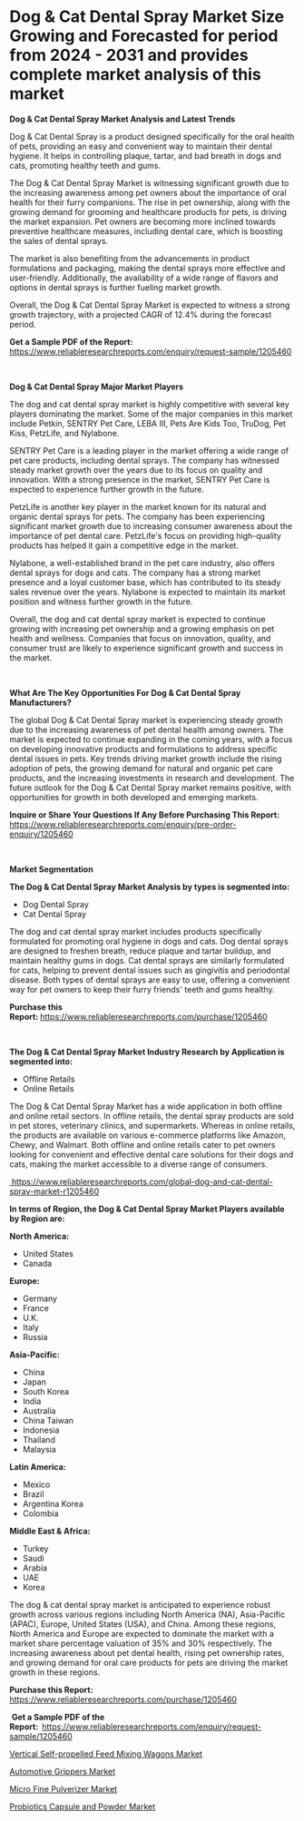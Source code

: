 <p><h1>Dog & Cat Dental Spray Market Size Growing and Forecasted for period from 2024 - 2031 and provides complete market analysis of this market</h1></p><p><strong>Dog & Cat Dental Spray Market Analysis and Latest Trends</strong></p>
<p><p>Dog & Cat Dental Spray is a product designed specifically for the oral health of pets, providing an easy and convenient way to maintain their dental hygiene. It helps in controlling plaque, tartar, and bad breath in dogs and cats, promoting healthy teeth and gums.</p><p>The Dog & Cat Dental Spray Market is witnessing significant growth due to the increasing awareness among pet owners about the importance of oral health for their furry companions. The rise in pet ownership, along with the growing demand for grooming and healthcare products for pets, is driving the market expansion. Pet owners are becoming more inclined towards preventive healthcare measures, including dental care, which is boosting the sales of dental sprays.</p><p>The market is also benefiting from the advancements in product formulations and packaging, making the dental sprays more effective and user-friendly. Additionally, the availability of a wide range of flavors and options in dental sprays is further fueling market growth.</p><p>Overall, the Dog & Cat Dental Spray Market is expected to witness a strong growth trajectory, with a projected CAGR of 12.4% during the forecast period.</p></p>
<p><strong>Get a Sample PDF of the Report:&nbsp;</strong> <a href="https://www.reliableresearchreports.com/enquiry/request-sample/1205460">https://www.reliableresearchreports.com/enquiry/request-sample/1205460</a></p>
<p>&nbsp;</p>
<p><strong>Dog & Cat Dental Spray Major Market Players</strong></p>
<p><p>The dog and cat dental spray market is highly competitive with several key players dominating the market. Some of the major companies in this market include Petkin, SENTRY Pet Care, LEBA III, Pets Are Kids Too, TruDog, Pet Kiss, PetzLife, and Nylabone.</p><p>SENTRY Pet Care is a leading player in the market offering a wide range of pet care products, including dental sprays. The company has witnessed steady market growth over the years due to its focus on quality and innovation. With a strong presence in the market, SENTRY Pet Care is expected to experience further growth in the future.</p><p>PetzLife is another key player in the market known for its natural and organic dental sprays for pets. The company has been experiencing significant market growth due to increasing consumer awareness about the importance of pet dental care. PetzLife's focus on providing high-quality products has helped it gain a competitive edge in the market.</p><p>Nylabone, a well-established brand in the pet care industry, also offers dental sprays for dogs and cats. The company has a strong market presence and a loyal customer base, which has contributed to its steady sales revenue over the years. Nylabone is expected to maintain its market position and witness further growth in the future.</p><p>Overall, the dog and cat dental spray market is expected to continue growing with increasing pet ownership and a growing emphasis on pet health and wellness. Companies that focus on innovation, quality, and consumer trust are likely to experience significant growth and success in the market.</p></p>
<p>&nbsp;</p>
<p><strong>What Are The Key Opportunities For Dog & Cat Dental Spray Manufacturers?</strong></p>
<p><p>The global Dog & Cat Dental Spray market is experiencing steady growth due to the increasing awareness of pet dental health among owners. The market is expected to continue expanding in the coming years, with a focus on developing innovative products and formulations to address specific dental issues in pets. Key trends driving market growth include the rising adoption of pets, the growing demand for natural and organic pet care products, and the increasing investments in research and development. The future outlook for the Dog & Cat Dental Spray market remains positive, with opportunities for growth in both developed and emerging markets.</p></p>
<p><strong>Inquire or Share Your Questions If Any Before Purchasing This Report:</strong> <a href="https://www.reliableresearchreports.com/enquiry/pre-order-enquiry/1205460">https://www.reliableresearchreports.com/enquiry/pre-order-enquiry/1205460</a></p>
<p>&nbsp;</p>
<p><strong>Market Segmentation</strong></p>
<p><strong>The Dog & Cat Dental Spray Market Analysis by types is segmented into:</strong></p>
<p><ul><li>Dog Dental Spray</li><li>Cat Dental Spray</li></ul></p>
<p><p>The dog and cat dental spray market includes products specifically formulated for promoting oral hygiene in dogs and cats. Dog dental sprays are designed to freshen breath, reduce plaque and tartar buildup, and maintain healthy gums in dogs. Cat dental sprays are similarly formulated for cats, helping to prevent dental issues such as gingivitis and periodontal disease. Both types of dental sprays are easy to use, offering a convenient way for pet owners to keep their furry friends' teeth and gums healthy.</p></p>
<p><strong>Purchase this Report:&nbsp;</strong><a href="https://www.reliableresearchreports.com/purchase/1205460">https://www.reliableresearchreports.com/purchase/1205460</a></p>
<p>&nbsp;</p>
<p><strong>The Dog & Cat Dental Spray Market Industry Research by Application is segmented into:</strong></p>
<p><ul><li>Offline Retails</li><li>Online Retails</li></ul></p>
<p><p>The Dog & Cat Dental Spray Market has a wide application in both offline and online retail sectors. In offline retails, the dental spray products are sold in pet stores, veterinary clinics, and supermarkets. Whereas in online retails, the products are available on various e-commerce platforms like Amazon, Chewy, and Walmart. Both offline and online retails cater to pet owners looking for convenient and effective dental care solutions for their dogs and cats, making the market accessible to a diverse range of consumers.</p></p>
<p><a href="https://www.reliableresearchreports.com/global-dog-and-cat-dental-spray-market-r1205460">&nbsp;https://www.reliableresearchreports.com/global-dog-and-cat-dental-spray-market-r1205460</a></p>
<p><strong>In terms of Region, the Dog & Cat Dental Spray Market Players available by Region are:</strong></p>
<p>
    <p> <strong> North America: </strong>
        <ul>
            <li>United States</li>
            <li>Canada</li>
        </ul>
        </p> 
    <p> <strong> Europe: </strong>
        <ul>
            <li>Germany</li>
            <li>France</li>
            <li>U.K.</li>
            <li>Italy</li>
            <li>Russia</li>
        </ul>
        </p> 
    <p> <strong> Asia-Pacific: </strong>
        <ul>
            <li>China</li>
            <li>Japan</li>
            <li>South Korea</li>
            <li>India</li>
            <li>Australia</li>
            <li>China Taiwan</li>
            <li>Indonesia</li>
            <li>Thailand</li>
            <li>Malaysia</li>
        </ul>
        </p> 
    <p> <strong> Latin America: </strong>
        <ul>
            <li>Mexico</li>
            <li>Brazil</li>
            <li>Argentina Korea</li>
            <li>Colombia</li>
        </ul>
        </p> 
    <p> <strong> Middle East & Africa: </strong>
        <ul>
            <li>Turkey</li>
            <li>Saudi</li>
            <li>Arabia</li>
            <li>UAE</li>
            <li>Korea</li>
        </ul>
    </p>
    </p>
<p><p>The dog & cat dental spray market is anticipated to experience robust growth across various regions including North America (NA), Asia-Pacific (APAC), Europe, United States (USA), and China. Among these regions, North America and Europe are expected to dominate the market with a market share percentage valuation of 35% and 30% respectively. The increasing awareness about pet dental health, rising pet ownership rates, and growing demand for oral care products for pets are driving the market growth in these regions.</p></p>
<p><strong>Purchase this Report: </strong><a href="https://www.reliableresearchreports.com/purchase/1205460">https://www.reliableresearchreports.com/purchase/1205460</a></p>
<p>&nbsp;<strong>Get a Sample PDF of the Report:&nbsp;&nbsp;</strong><a href="https://www.reliableresearchreports.com/enquiry/request-sample/1205460">https://www.reliableresearchreports.com/enquiry/request-sample/1205460</a></p>
<p><strong></strong></p>
<p><p><a href="https://github.com/mdmasty/Market-Research-Report-List-1/blob/main/vertical-self-propelled-feed-mixing-wagons-market.md">Vertical Self-propelled Feed Mixing Wagons Market</a></p><p><a href="https://github.com/baileope6754/Market-Research-Report-List-1/blob/main/automotive-grippers-market.md">Automotive Grippers Market</a></p><p><a href="https://medium.com/@joanne.harris67856/micro-fine-pulverizer-market-a-global-and-regional-analysis-focus-on-end-user-product-and-b1e3f0ee3665">Micro Fine Pulverizer Market</a></p><p><a href="https://medium.com/@kelleebernier1851/insights-into-the-probiotics-capsule-and-powder-market-size-which-is-expanding-with-a-9-cagr-from-361cca1d12c2">Probiotics Capsule and Powder Market</a></p></p>
